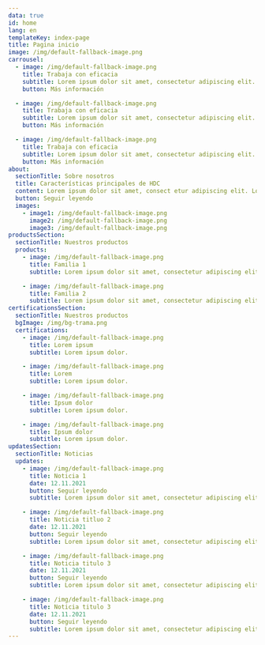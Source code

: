 ```yaml
---
data: true
id: home
lang: en
templateKey: index-page
title: Pagina inicio
image: /img/default-fallback-image.png
carrousel:
  - image: /img/default-fallback-image.png
    title: Trabaja con eficacia
    subtitle: Lorem ipsum dolor sit amet, consectetur adipiscing elit.
    button: Más información

  - image: /img/default-fallback-image.png
    title: Trabaja con eficacia
    subtitle: Lorem ipsum dolor sit amet, consectetur adipiscing elit.
    button: Más información

  - image: /img/default-fallback-image.png
    title: Trabaja con eficacia
    subtitle: Lorem ipsum dolor sit amet, consectetur adipiscing elit.
    button: Más información
about:
  sectionTitle: Sobre nosotros
  title: Características principales de HDC
  content: Lorem ipsum dolor sit amet, consect etur adipiscing elit. Lorem ipsum dolor sit am et, consectetur adipiscing elit. Lorem ip sum dolor sit a met, consectetur adipisci ng elit.
  button: Seguir leyendo
  images:
    - image1: /img/default-fallback-image.png
      image2: /img/default-fallback-image.png
      image3: /img/default-fallback-image.png
productsSection:
  sectionTitle: Nuestros productos
  products:
    - image: /img/default-fallback-image.png
      title: Familia 1
      subtitle: Lorem ipsum dolor sit amet, consectetur adipiscing elit.

    - image: /img/default-fallback-image.png
      title: Familia 2
      subtitle: Lorem ipsum dolor sit amet, consectetur adipiscing elit.
certificationsSection:
  sectionTitle: Nuestros productos
  bgImage: /img/bg-trama.png
  certifications:
    - image: /img/default-fallback-image.png
      title: Lorem ipsum
      subtitle: Lorem ipsum dolor.

    - image: /img/default-fallback-image.png
      title: Lorem
      subtitle: Lorem ipsum dolor.

    - image: /img/default-fallback-image.png
      title: Ipsum dolor
      subtitle: Lorem ipsum dolor.

    - image: /img/default-fallback-image.png
      title: Ipsum dolor
      subtitle: Lorem ipsum dolor.
updatesSection:
  sectionTitle: Noticias
  updates:
    - image: /img/default-fallback-image.png
      title: Noticia 1
      date: 12.11.2021
      button: Seguir leyendo
      subtitle: Lorem ipsum dolor sit amet, consectetur adipiscing elit

    - image: /img/default-fallback-image.png
      title: Noticia titluo 2
      date: 12.11.2021
      button: Seguir leyendo
      subtitle: Lorem ipsum dolor sit amet, consectetur adipiscing elit

    - image: /img/default-fallback-image.png
      title: Noticia titulo 3
      date: 12.11.2021
      button: Seguir leyendo
      subtitle: Lorem ipsum dolor sit amet, consectetur adipiscing elit

    - image: /img/default-fallback-image.png
      title: Noticia titulo 3
      date: 12.11.2021
      button: Seguir leyendo
      subtitle: Lorem ipsum dolor sit amet, consectetur adipiscing elit
---
```

